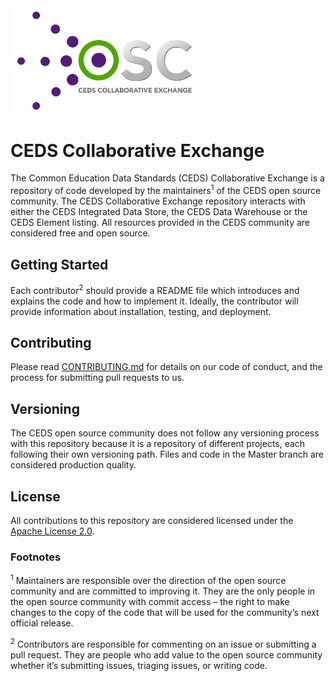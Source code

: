 <img src="https://github.com/CEDStandards/CEDS-Collaborative-Exchange/blob/master/res/CEDS-Collaborative-Exchange-Full.png" width="300" align="middle">

# CEDS Collaborative Exchange

The Common Education Data Standards (CEDS) Collaborative Exchange is a repository of code developed by the maintainers<sup>1</sup> of the CEDS open source community. The CEDS Collaborative Exchange repository interacts with either the CEDS Integrated Data Store, the CEDS Data Warehouse or the CEDS Element listing. All resources provided in the CEDS community are considered free and open source.

## Getting Started
Each contributor<sup>2</sup> should provide a README file which introduces and explains the code and how to implement it. Ideally, the contributor will provide information about installation, testing, and deployment.

## Contributing
Please read [CONTRIBUTING.md](CONTRIBUTING.md) for details on our code of conduct, and the process for submitting pull requests to us.

## Versioning
The CEDS open source community does not follow any versioning process with this repository because it is a repository of different projects, each following their own versioning path. Files and code in the Master branch are considered production quality.

## License
All contributions to this repository are considered licensed under the [Apache License 2.0](LICENSE).

### Footnotes
<sup>1</sup> Maintainers are responsible over the direction of the open source community and are committed to improving it. They are the only people in the open source community with commit access – the right to make changes to the copy of the code that will be used for the community’s next official release. 

<sup>2</sup> Contributors are responsible for commenting on an issue or submitting a pull request. They are people who add value to the open source community whether it’s submitting issues, triaging issues, or writing code.
